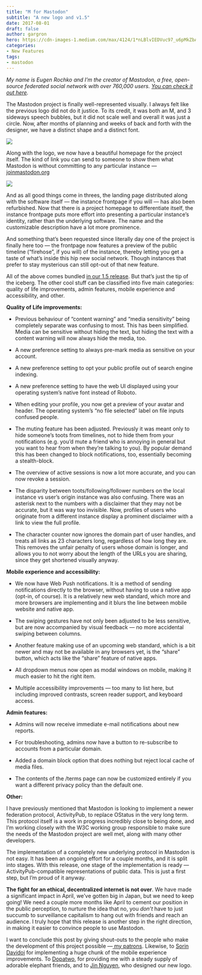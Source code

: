 ```yaml
---
title: "M for Mastodon"
subtitle: "A new logo and v1.5"
date: 2017-08-01
draft: false
author: gargron
hero: https://cdn-images-1.medium.com/max/4124/1*nLBlvIEDVuc97_u6pMkZbA.jpeg
categories:
- New Features
tags:
- mastodon
---
```


*My name is Eugen Rochko and I’m the creator of Mastodon, a free, open-source federated social network with over 760,000 users. [You can check it out here](https://joinmastodon.org).*

The Mastodon project is finally well-represented visually. I always felt like the previous logo did not do it justice. To its credit, it was both an M, and 3 sideways speech bubbles, but it did not scale well and overall it was just a circle. Now, after months of planning and weeks of back and forth with the designer, we have a distinct shape and a distinct font.

![](https://cdn-images-1.medium.com/max/3318/1*LG72b92ZTWP9Ki8eHYh7Rg.jpeg)

Along with the logo, we now have a beautiful homepage for the project itself. The kind of link you can send to someone to show them what Mastodon is without committing to any particular instance — [joinmastodon.org](https://joinmastodon.org)

![](https://cdn-images-1.medium.com/max/2000/1*t52d6kXeB9ydAe8JLcUUjw.png)

And as all good things come in threes, the landing page distributed along with the software itself — the instance frontpage if you will — has also been refurbished. Now that there is a project homepage to differentiate itself, the instance frontpage puts more effort into presenting a particular instance’s identity, rather than the underlying software. The name and the customizable description have a lot more prominence.

And something that’s been requested since literally day one of the project is finally here too — the frontpage now features a preview of the public timeline (“firehose”, if you will) of the instance, thereby letting you get a taste of what’s inside this hip new social network. Though instances that prefer to stay mysterious can still opt-out of that new feature.

All of the above comes bundled [in our 1.5 release](https://github.com/tootsuite/mastodon/releases). But that’s just the tip of the iceberg. The other cool stuff can be classified into five main categories: quality of life improvements, admin features, mobile experience and accessibility, and other.

**Quality of Life improvements:**

* Previous behaviour of “content warning” and “media sensitivity” being completely separate was confusing to most. This has been simplified. Media can be sensitive without hiding the text, but hiding the text with a content warning will now always hide the media, too.

* A new preference setting to always pre-mark media as sensitive on your account.

* A new preference setting to opt your public profile out of search engine indexing.

* A new preference setting to have the web UI displayed using your operating system’s native font instead of Roboto.

* When editing your profile, you now get a preview of your avatar and header. The operating system’s “no file selected” label on file inputs confused people.

* The muting feature has been adjusted. Previously it was meant only to hide someone’s toots from timelines, not to hide them from your notifications (e.g. you’d mute a friend who is annoying in general but you want to hear from when they’re talking to you). By popular demand this has been changed to block notifications, too, essentially becoming a stealth-block.

* The overview of active sessions is now a lot more accurate, and you can now revoke a session.

* The disparity between toots/following/follower numbers on the local instance vs user’s origin instance was also confusing. There was an asterisk next to the numbers with a disclaimer that they may not be accurate, but it was way too invisible. Now, profiles of users who originate from a different instance display a prominent disclaimer with a link to view the full profile.

* The character counter now ignores the domain part of user handles, and treats all links as 23 characters long, regardless of how long they are. This removes the unfair penalty of users whose domain is longer, and allows you to not worry about the length of the URLs you are sharing, since they get shortened visually anyway.

**Mobile experience and accessibility:**

* We now have Web Push notifications. It is a method of sending notifications directly to the browser, without having to use a native app (opt-in, of course). It is a relatively new web standard, which more and more browsers are implementing and it blurs the line between mobile website and native app.

* The swiping gestures have not only been adjusted to be less sensitive, but are now accompanied by visual feedback — no more accidental swiping between columns.

* Another feature making use of an upcoming web standard, which is a bit newer and may not be available in any browsers yet, is the “share” button, which acts like the “share” feature of native apps.

* All dropdown menus now open as modal windows on mobile, making it much easier to hit the right item.

* Multiple accessibility improvements — too many to list here, but including improved contrasts, screen reader support, and keyboard access.

**Admin features:**

* Admins will now receive immediate e-mail notifications about new reports.

* For troubleshooting, admins now have a button to re-subscribe to accounts from a particular domain.

* Added a domain block option that does nothing but reject local cache of media files.

* The contents of the /terms page can now be customized entirely if you want a different privacy policy than the default one.

**Other:**

I have previously mentioned that Mastodon is looking to implement a newer federation protocol, ActivityPub, to replace OStatus in the very long term. This protocol itself is a work in progress incredibly close to being done, and I’m working closely with the W3C working group responsible to make sure the needs of the Mastodon project are well met, along with many other developers.

The implementation of a completely new underlying protocol in Mastodon is not easy. It has been an ongoing effort for a couple months, and it is split into stages. With this release, one stage of the implementation is ready — ActivityPub-compatible representations of public data. This is just a first step, but I’m proud of it anyway.

**The fight for an ethical, decentralized internet is not over**. We have made a significant impact in April, we’ve gotten big in Japan, but we need to keep going! We need a couple more months like April to cement our position in the public perception, to nurture the idea that no, you *don’t* have to just succumb to surveillance capitalism to hang out with friends and reach an audience. I truly hope that this release is another step in the right direction, in making it easier to convince people to use Mastodon.

I want to conclude this post by giving shout-outs to the people who make the development of this project possible —[ my patrons](https://github.com/tootsuite/documentation/blob/master/Contributing-to-Mastodon/Sponsors.md). Likewise, to [Sorin Davidoi](https://toot.cafe/@sorin) for implementing a huge chunk of the mobile experience improvements. To [Dopatwo](http://patreon.com/dopatwo), for providing me with a steady supply of adorable elephant friends, and to [Jin Nguyen](http://www.jin-nguyen-portfolio.com/), who designed our new logo.
